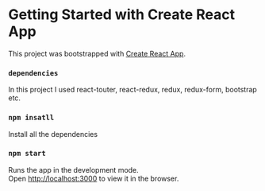 # Getting Started with Create React App

This project was bootstrapped with [Create React App](https://github.com/facebook/create-react-app).

### `dependencies`

In this project I used react-touter, react-redux, redux, redux-form, bootstrap etc.


### `npm insatll`

Install all the dependencies

### `npm start`

Runs the app in the development mode.\
Open [http://localhost:3000](http://localhost:3000) to view it in the browser.

